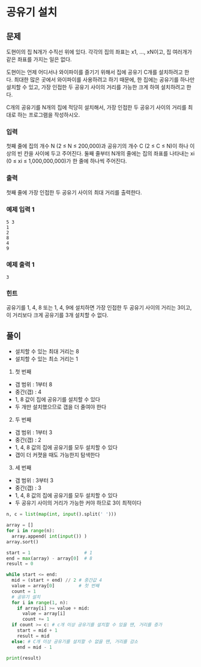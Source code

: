 # 공유기 설치

## 문제
도현이의 집 N개가 수직선 위에 있다. 각각의 집의 좌표는 x1, ..., xN이고, 집 여러개가 같은 좌표를 가지는 일은 없다.

도현이는 언제 어디서나 와이파이를 즐기기 위해서 집에 공유기 C개를 설치하려고 한다. 최대한 많은 곳에서 와이파이를 사용하려고 하기 때문에, 한 집에는 공유기를 하나만 설치할 수 있고, 가장 인접한 두 공유기 사이의 거리를 가능한 크게 하여 설치하려고 한다.

C개의 공유기를 N개의 집에 적당히 설치해서, 가장 인접한 두 공유기 사이의 거리를 최대로 하는 프로그램을 작성하시오.


### 입력
첫째 줄에 집의 개수 N (2 ≤ N ≤ 200,000)과 공유기의 개수 C (2 ≤ C ≤ N)이 하나 이상의 빈 칸을 사이에 두고 주어진다. 둘째 줄부터 N개의 줄에는 집의 좌표를 나타내는 xi (0 ≤ xi ≤ 1,000,000,000)가 한 줄에 하나씩 주어진다.

### 출력
첫째 줄에 가장 인접한 두 공유기 사이의 최대 거리를 출력한다.

### 예제 입력 1 
```
5 3
1
2
8
4
9
```

### 예제 출력 1 
```
3
```

### 힌트
공유기를 1, 4, 8 또는 1, 4, 9에 설치하면 가장 인접한 두 공유기 사이의 거리는 3이고, 이 거리보다 크게 공유기를 3개 설치할 수 없다.


## 풀이

- 설치할 수 있는 최대 거리는 8
- 설치할 수 있는 최소 거리는 1

1. 첫 번째
- 갭 범위 : 1부터 8
- 중간(갭) : 4
- 1, 8 값이 집에 공유기를 설치할 수 있다
- 두 개만 설치했으므로 갭을 더 줄여야 한다

2. 두 번째
- 갭 범위 : 1부터 3
- 중간(갭) : 2
- 1, 4, 8 값의 집에 공유기를 모두 설치할 수 있다
- 갭이 더 커졋을 때도 가능한지 탐색한다

3. 세 번째
- 갭 범위 : 3부터 3
- 중간(갭) : 3
- 1, 4, 8 값의 집에 공유기를 모두 설치할 수 있다
- 두 공유기 사이의 거리가 가능한 커야 하므로 3이 최적이다

```python
n, c = list(map(int, input().split(' ')))

array = []
for i in range(n):
  array.append( int(input()) )
array.sort()

start = 1                    # 1
end = max(array) - array[0]  # 8
result = 0

while start <= end:
  mid = (start + end) // 2 # 중간값 4
  value = array[0]         # 첫 번째
  count = 1
  # 공유기 설치
  for i in range(1, n):
    if array[i] >= value + mid:
      value = array[i]
      count += 1
  if count >= c: # c개 이상 공유기를 설치할 수 있을 땐, 거리를 증가
    start = mid + 1
    result = mid
  else: # C개 이상 공유기를 설치할 수 없을 땐, 거리를 감소
    end = mid - 1

print(result)
```